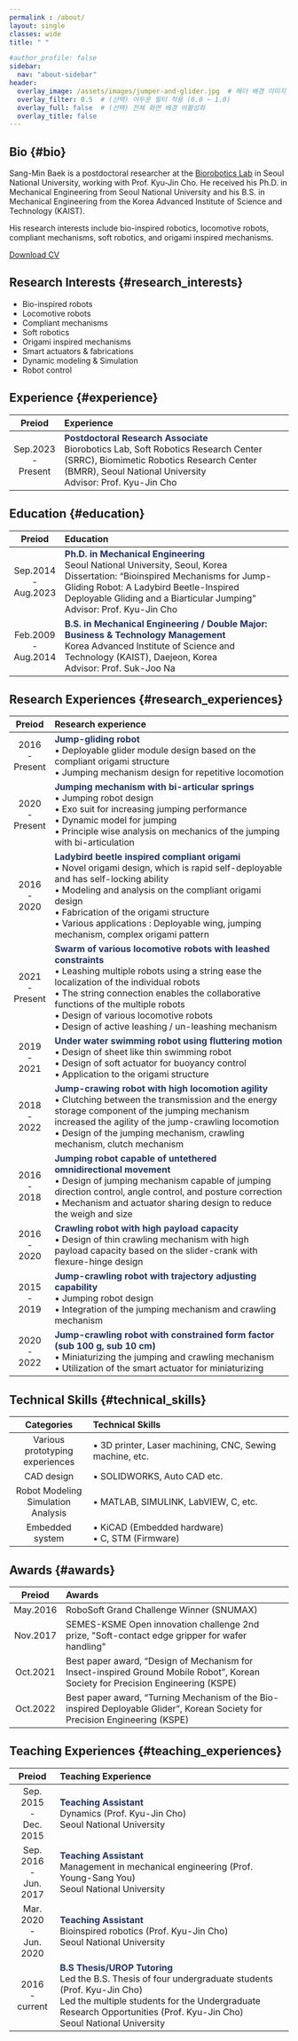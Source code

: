 ```yaml
---
permalink : /about/
layout: single
classes: wide
title: " "

#author_profile: false
sidebar:
  nav: "about-sidebar"
header:
  overlay_image: /assets/images/jumper-and-glider.jpg  # 헤더 배경 이미지
  overlay_filter: 0.5  # (선택) 어두운 필터 적용 (0.0 ~ 1.0)
  overlay_full: false  # (선택) 전체 화면 배경 비활성화
  overlay_title: false
---
```



## Bio {#bio}
Sang-Min Baek is a postdoctoral researcher at the [Biorobotics Lab][BRL_link] in Seoul National University, working with Prof. Kyu-Jin Cho. He received his Ph.D. in Mechanical Engineering from Seoul National University and his B.S. in Mechanical Engineering from the Korea Advanced Institute of Science and Technology (KAIST).

His research interests include bio-inspired robotics, locomotive robots, compliant mechanisms, soft robotics, and origami inspired mechanisms.

[Download CV][cv_link]


[BRL_link]: https://www.biorobotics.snu.ac.kr/
[cv_link]: https://sangmin-baek.github.io/assets/CV/BSM-CV2502.pdf

## Research Interests {#research_interests}
- Bio-inspired robots
- Locomotive robots
- Compliant mechanisms
- Soft robotics
- Origami inspired mechanisms
- Smart actuators & fabrications
- Dynamic modeling & Simulation
- Robot control


## Experience {#experience}

|Preiod|Experience|
|:---:|:---|
|Sep.2023  <br>-<br> Present|<b><font color="#213363">Postdoctoral Research Associate</font></b><br> Biorobotics Lab, Soft Robotics Research Center (SRRC), Biomimetic Robotics Research Center (BMRR), Seoul National University <br> Advisor: Prof. Kyu-Jin Cho|




## Education {#education}

|Preiod|Education|
|:---:|:---|
|Sep.2014  <br>-<br> Aug.2023|<b><font color="#213363">Ph.D. in Mechanical Engineering</font></b><br> Seoul National University, Seoul, Korea <br>  Dissertation: “Bioinspired Mechanisms for Jump-Gliding Robot: A Ladybird Beetle-Inspired Deployable Gliding and a Biarticular Jumping” <br> Advisor: Prof. Kyu-Jin Cho|
|Feb.2009 <br>-<br> Aug.2014|<b><font color="#213363">B.S. in Mechanical Engineering / Double Major: Business & Technology Management</font></b><br> Korea Advanced Institute of Science and Technology (KAIST), Daejeon, Korea <br>  Advisor: Prof. Suk-Joo Na|



## Research Experiences {#research_experiences}

|Preiod|Research experience|
|:---:|:---|
|2016 <br>-<br> Present|<b><font color="#213363">Jump-gliding robot</font></b><br> <span>&#8226;</span> Deployable glider module design based on the compliant origami structure <br> <span>&#8226;</span> Jumping mechanism design for repetitive locomotion|
|2020 <br>-<br> Present|<b><font color="#213363">Jumping mechanism with bi-articular springs</font></b><br> <span>&#8226;</span> Jumping robot design <br> <span>&#8226;</span> Exo suit for increasing jumping performance <br> <span>&#8226;</span> Dynamic model for jumping <br> <span>&#8226;</span> Principle wise analysis on mechanics of the jumping with bi-articulation|
|2016 <br>-<br> 2020|<b><font color="#213363">Ladybird beetle inspired compliant origami</font></b><br> <span>&#8226;</span> Novel origami design, which is rapid self-deployable and has self-locking ability <br> <span>&#8226;</span> Modeling and analysis on the compliant origami design <br> <span>&#8226;</span> Fabrication of the origami structure <br> <span>&#8226;</span> Various applications : Deployable wing, jumping mechanism, complex origami pattern|
|2021 <br>-<br> Present|<b><font color="#213363">Swarm of various locomotive robots with leashed constraints</font></b><br> <span>&#8226;</span> Leashing multiple robots using a string ease the localization of the individual robots <br> <span>&#8226;</span> The string connection enables the collaborative functions of the multiple robots <br> <span>&#8226;</span> Design of various locomotive robots <br> <span>&#8226;</span> Design of active leashing / un-leashing mechanism|
|2019 <br>-<br> 2021|<b><font color="#213363">Under water swimming robot using fluttering motion</font></b><br> <span>&#8226;</span> Design of sheet like thin swimming robot <br> <span>&#8226;</span> Design of soft actuator for buoyancy control <br> <span>&#8226;</span> Application to the origami structure|
|2018 <br>-<br> 2022|<b><font color="#213363">Jump-crawing robot with high locomotion agility</font></b><br> <span>&#8226;</span> Clutching between the transmission and the energy storage component of the jumping mechanism increased the agility of the jump-crawling locomotion <br> <span>&#8226;</span> Design of the jumping mechanism, crawling mechanism, clutch mechanism|
|2016 <br>-<br> 2018|<b><font color="#213363">Jumping robot capable of untethered omnidirectional movement</font></b><br> <span>&#8226;</span> Design of jumping mechanism capable of jumping direction control, angle control, and posture correction <br> <span>&#8226;</span> Mechanism and actuator sharing design to reduce the weigh and size|
|2016 <br>-<br> 2020|<b><font color="#213363">Crawling robot with high payload capacity</font></b><br> <span>&#8226;</span> Design of thin crawling mechanism with high payload capacity based on the slider-crank with flexure-hinge design|
|2015 <br>-<br> 2019|<b><font color="#213363">Jump-crawling robot with trajectory adjusting capability</font></b><br> <span>&#8226;</span> Jumping robot design <br> <span>&#8226;</span> Integration of the jumping mechanism and crawling mechanism|
|2020 <br>-<br> 2022|<b><font color="#213363">Jump-crawling robot with constrained form factor (sub 100 g, sub 10 cm)</font></b><br> <span>&#8226;</span> Miniaturizing the jumping and crawling mechanism <br> <span>&#8226;</span> Utilization of the smart actuator for miniaturizing|

## Technical Skills {#technical_skills}

|Categories|Technical Skills|
|:---:|:---|
|Various <br>prototyping <br> experiences|   <span>&#8226;</span>  3D printer, Laser machining, CNC, Sewing machine, etc.|
|CAD design|   <span>&#8226;</span>  SOLIDWORKS, Auto CAD etc.|
|Robot Modeling <br>Simulation <br> Analysis|   <span>&#8226;</span>  MATLAB, SIMULINK, LabVIEW, C, etc.|
|Embedded system|   <span>&#8226;</span> KiCAD (Embedded hardware)<br> <span>&#8226;</span> C, STM (Firmware)|


## Awards {#awards}

|Preiod|Awards|
|:---:|:---|
|May.2016|RoboSoft Grand Challenge Winner (SNUMAX)|
|Nov.2017|SEMES-KSME Open innovation challenge 2nd prize, "Soft-contact edge gripper for wafer handling"|
|Oct.2021|Best paper award, “Design of Mechanism for Insect-inspired Ground Mobile Robot”, Korean Society for Precision Engineering (KSPE)|
|Oct.2022|Best paper award, “Turning Mechanism of the Bio-inspired Deployable Glider”, Korean Society for Precision Engineering (KSPE)|



## Teaching Experiences {#teaching_experiences}

|Preiod|Teaching Experience|
|:---:|:---|
|Sep. 2015 <br>-<br> Dec. 2015|<b><font color="#213363">Teaching Assistant</font></b><br> Dynamics (Prof. Kyu-Jin Cho) <br>Seoul National University|
|Sep. 2016 <br>-<br> Jun. 2017|<b><font color="#213363">Teaching Assistant</font></b><br>Management in mechanical engineering (Prof. Young-Sang You)<br>Seoul National University|
|Mar. 2020 <br>-<br> Jun. 2020|<b><font color="#213363">Teaching Assistant</font></b><br>Bioinspired robotics (Prof. Kyu-Jin Cho)<br>Seoul National University|
|2016 <br>-<br> current|<b><font color="#213363">B.S Thesis/UROP Tutoring</font></b><br>Led the B.S. Thesis of four undergraduate students (Prof. Kyu-Jin Cho)<br>Led the multiple students for the Undergraduate Research Opportunities (Prof. Kyu-Jin Cho)<br> Seoul National University|

